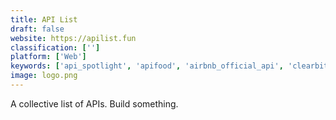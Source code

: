 ```yaml
---
title: API List
draft: false 
website: https://apilist.fun
classification: ['']
platform: ['Web']
keywords: ['api_spotlight', 'apifood', 'airbnb_official_api', 'clearbit_company_logo_api', 'dash_4', 'layauto', 'mockadillo', 'mocklets', 'mustsee', 'natgeo_newtab', 'public_apis_ui', 'phantombuster', 'pinterest_developer_api', 'postman_workspaces', 'publicapis', 'the_unsplash_api', 'webjets.io', 'yappes', 'ubar']
image: logo.png
---
```

A collective list of APIs. Build something.